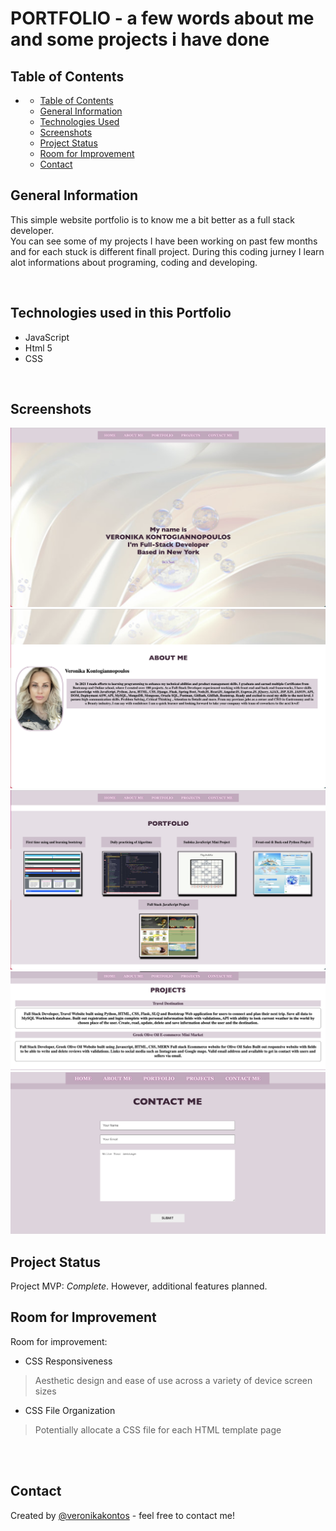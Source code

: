 # PORTFOLIO  - a few words about me and some projects i have done
<!-- > Live demo [_here_](https://www.example.com). -->

## Table of Contents
- 
  - [Table of Contents](#table-of-contents)
  - [General Information](#general-information)
  - [Technologies Used](#technologies-used)
  - [Screenshots](#screenshots)
  - [Project Status](#project-status)
  - [Room for Improvement](#room-for-improvement)
  - [Contact](#contact)

## General Information
This simple website portfolio is to know me a bit better as a full stack developer.  
You can see some of my projects I have been working on past few months and for each stuck is different finall project.
During this coding jurney I learn alot informations about programing, coding and developing.

<br>


## Technologies used in this Portfolio
- JavaScript
- Html 5
- CSS

<br>

## Screenshots

![hHeader](./screenshot/header.png)
![About Me](./screenshot/aboutme.png)
![Portfolio](./screenshots/../screenshot/projects.png)
![Projects](./screenshot/infoprojects.png)
![PContact](./screenshot/portfolio-contact.png)
<br>

## Project Status
Project MVP: _Complete_. However, additional features planned.
<br>

## Room for Improvement

Room for improvement:
- CSS Responsiveness
> Aesthetic design and ease of use across a variety of device screen sizes 
- CSS File Organization
> Potentially allocate a CSS file for each HTML template page
<br>

<br>

## Contact
Created by [@veronikakontos](https://www.linkedin.com/in/veronika-kontogiannopoulos/) - feel free to contact me!
